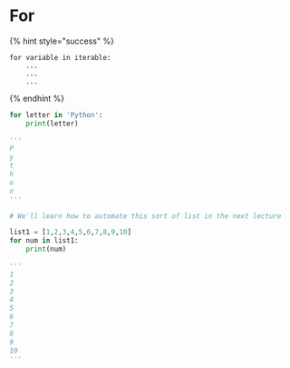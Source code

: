 # For

{% hint style="success" %}
```
for variable in iterable:
    ...
    ...
    ...
```
{% endhint %}

```python
for letter in 'Python':
    print(letter)
    
'''
P
y
t
h
o
n
'''
```

```python
# We'll learn how to automate this sort of list in the next lecture

list1 = [1,2,3,4,5,6,7,8,9,10]
for num in list1:
    print(num)
    
'''
1
2
3
4
5
6
7
8
9
10
'''
```
